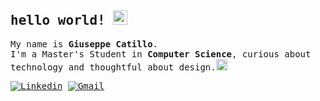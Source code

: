 <!-- Monospace Font -->
<samp>
  
<h2>
  hello world! <img src="https://media.giphy.com/media/hvRJCLFzcasrR4ia7z/giphy.gif" width="23">
</h2> 

My name is **Giuseppe Catillo**.  
I'm a Master's Student in **Computer Science**, curious about technology and thoughtful about design.<img src="https://github.com/goforbg/telegram-emoji-gifs/blob/master/think-bubble.gif" width="18">

[![Linkedin](https://img.shields.io/badge/-LinkedIn-blue?style=flat&logo=Linkedin&logoColor=white)](https://www.linkedin.com/in/giuseppecatillo/)
[![Gmail](https://img.shields.io/badge/-Gmail-c14438?style=flat&logo=Gmail&logoColor=white)](mailto:giuseppecatillo2003@gmail.com)




</samp>

<!--
**gCattt/gCattt** is a ✨ _special_ ✨ repository because its `README.md` (this file) appears on your GitHub profile.

Here are some ideas to get you started:

- 🔭 I’m currently working on ...
- 🌱 I’m currently learning ...
- 👯 I’m looking to collaborate on ...
- 🤔 I’m looking for help with ...
- 💬 Ask me about ...
- 📫 How to reach me: ...
- 😄 Pronouns: ...
- ⚡ Fun fact: ...
-->

